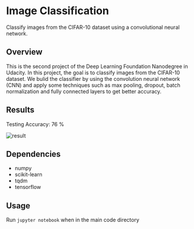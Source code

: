 # Image Classification
Classify images from the CIFAR-10 dataset using a convolutional neural network.

## Overview
This is the second project of the Deep Learning Foundation Nanodegree in Udacity. In this project, the goal is to classify images from the CIFAR-10 dataset. We bulid the classifier by using the convolution neural network (CNN) and apply some techniques such as max pooling, dropout, batch normalization and fully connected layers to get better accuracy.

## Results
Testing Accuracy: 76 %

![result](https://github.com/cyjeffliu/Image-Classification/blob/master/result.PNG)

## Dependencies
* numpy
* scikit-learn
* tqdm
* tensorflow

## Usage
Run `jupyter notebook` when in the main code directory 
